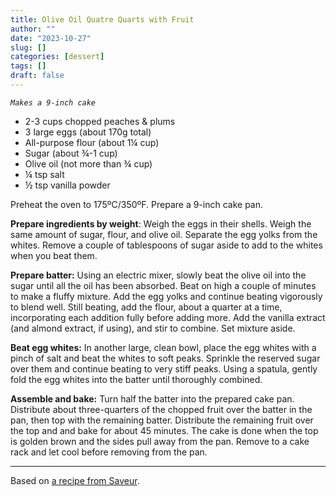 ```yaml
---
title: Olive Oil Quatre Quarts with Fruit
author: ""
date: "2023-10-27"
slug: []
categories: [dessert]
tags: []
draft: false
---
```


_`Makes a 9-inch cake`_

- 2-3 cups chopped peaches & plums
- 3 large eggs (about 170g total)
- All-purpose flour (about 1¼ cup)
- Sugar (about ¾-1 cup)
- Olive oil (not more than ¾ cup)
- ¼ tsp salt
- ½ tsp vanilla powder

Preheat the oven to 175ºC/350ºF. Prepare a 9-inch cake pan.

**Prepare ingredients by weight**: Weigh the eggs in their shells. Weigh the same amount of sugar, flour, and olive oil. Separate the egg yolks from the whites. Remove a couple of tablespoons of sugar aside to add to the whites when you beat them.

**Prepare batter:** Using an electric mixer, slowly beat the olive oil into the sugar until all the oil has been absorbed. Beat on high a couple of minutes to make a fluffy mixture. Add the egg yolks and continue beating vigorously to blend well. Still beating, add the flour, about a quarter at a time, incorporating each addition fully before adding more. Add the vanilla extract (and almond extract, if using), and stir to combine. Set mixture aside.

**Beat egg whites:** In another large, clean bowl, place the egg whites with a pinch of salt and beat the whites to soft peaks. Sprinkle the reserved sugar over them and continue beating to very stiff peaks. Using a spatula, gently fold the egg whites into the batter until thoroughly combined.

**Assemble and bake:** Turn half the batter into the prepared cake pan. Distribute about three-quarters of the chopped fruit over the batter in the pan, then top with the remaining batter. Distribute the remaining fruit over the top and and bake for about 45 minutes. The cake is done when the top is golden brown and the sides pull away from the pan. Remove to a cake rack and let cool before removing from the pan.

---

Based on [a recipe from Saveur](https://www.saveur.com/article/Recipes/quatre-quarts-olive-oil-pound-cake/).
